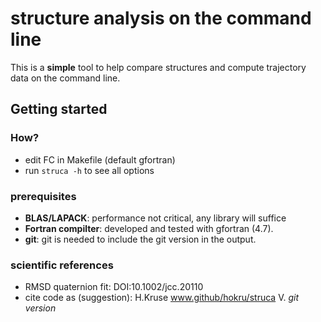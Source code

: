 # structure analysis on the command line

This is a **simple** tool to help compare structures and compute trajectory data on the command line.


## Getting started

### How?

* edit FC in Makefile (default gfortran)
* run `struca -h` to see all options


### prerequisites

- **BLAS/LAPACK**: performance not critical, any library will suffice 
- **Fortran compilter**: developed and tested with gfortran (4.7).
- **git**: git is needed to include the git version in the output.

### scientific references
- RMSD quaternion fit: DOI:10.1002/jcc.20110
- cite code as (suggestion): H.Kruse www.github/hokru/struca V. *git version*
